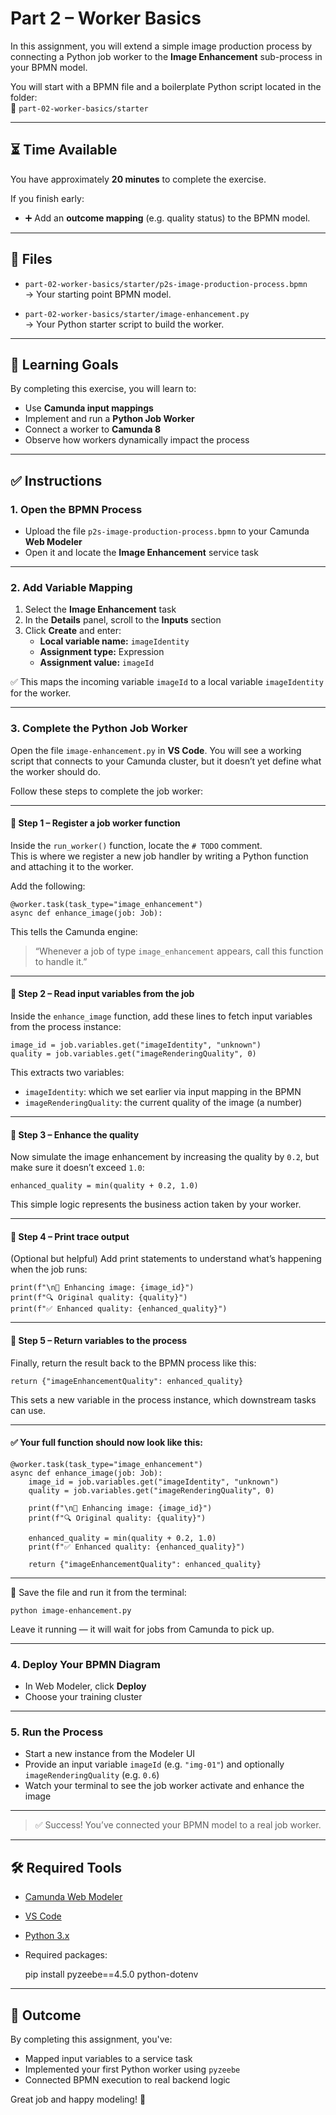 # Part 2 – Worker Basics

In this assignment, you will extend a simple image production process by connecting a Python job worker to the **Image Enhancement** sub-process in your BPMN model.

You will start with a BPMN file and a boilerplate Python script located in the folder:  
📁 `part-02-worker-basics/starter`

---

## ⏳ Time Available

You have approximately **20 minutes** to complete the exercise.

If you finish early:
- ➕ Add an **outcome mapping** (e.g. quality status) to the BPMN model.

---

## 📁 Files

- `part-02-worker-basics/starter/p2s-image-production-process.bpmn`  
  → Your starting point BPMN model.

- `part-02-worker-basics/starter/image-enhancement.py`  
  → Your Python starter script to build the worker.

---

## 🎯 Learning Goals

By completing this exercise, you will learn to:

- Use **Camunda input mappings**
- Implement and run a **Python Job Worker**
- Connect a worker to **Camunda 8**
- Observe how workers dynamically impact the process

---

## ✅ Instructions

### 1. Open the BPMN Process

- Upload the file `p2s-image-production-process.bpmn` to your Camunda **Web Modeler**
- Open it and locate the **Image Enhancement** service task

---

### 2. Add Variable Mapping

1. Select the **Image Enhancement** task  
2. In the **Details** panel, scroll to the **Inputs** section  
3. Click **Create** and enter:
   - **Local variable name:** `imageIdentity`
   - **Assignment type:** Expression
   - **Assignment value:** `imageId`

✅ This maps the incoming variable `imageId` to a local variable `imageIdentity` for the worker.

---
### 3. Complete the Python Job Worker

Open the file `image-enhancement.py` in **VS Code**. You will see a working script that connects to your Camunda cluster, but it doesn’t yet define what the worker should do.

Follow these steps to complete the job worker:

---

#### 🧩 Step 1 – Register a job worker function

Inside the `run_worker()` function, locate the `# TODO` comment.  
This is where we register a new job handler by writing a Python function and attaching it to the worker.

Add the following:

    @worker.task(task_type="image_enhancement")
    async def enhance_image(job: Job):

This tells the Camunda engine:
> “Whenever a job of type `image_enhancement` appears, call this function to handle it.”

---

#### 🧩 Step 2 – Read input variables from the job

Inside the `enhance_image` function, add these lines to fetch input variables from the process instance:

    image_id = job.variables.get("imageIdentity", "unknown")
    quality = job.variables.get("imageRenderingQuality", 0)

This extracts two variables:
- `imageIdentity`: which we set earlier via input mapping in the BPMN
- `imageRenderingQuality`: the current quality of the image (a number)

---

#### 🧩 Step 3 – Enhance the quality

Now simulate the image enhancement by increasing the quality by `0.2`, but make sure it doesn’t exceed `1.0`:

    enhanced_quality = min(quality + 0.2, 1.0)

This simple logic represents the business action taken by your worker.

---

#### 🧩 Step 4 – Print trace output

(Optional but helpful) Add print statements to understand what’s happening when the job runs:

    print(f"\n📸 Enhancing image: {image_id}")
    print(f"🔍 Original quality: {quality}")
    print(f"✅ Enhanced quality: {enhanced_quality}")

---

#### 🧩 Step 5 – Return variables to the process

Finally, return the result back to the BPMN process like this:

    return {"imageEnhancementQuality": enhanced_quality}

This sets a new variable in the process instance, which downstream tasks can use.

---

#### ✅ Your full function should now look like this:

    @worker.task(task_type="image_enhancement")
    async def enhance_image(job: Job):
        image_id = job.variables.get("imageIdentity", "unknown")
        quality = job.variables.get("imageRenderingQuality", 0)

        print(f"\n📸 Enhancing image: {image_id}")
        print(f"🔍 Original quality: {quality}")

        enhanced_quality = min(quality + 0.2, 1.0)
        print(f"✅ Enhanced quality: {enhanced_quality}")

        return {"imageEnhancementQuality": enhanced_quality}

---

💾 Save the file and run it from the terminal:

    python image-enhancement.py

Leave it running — it will wait for jobs from Camunda to pick up.

---

### 4. Deploy Your BPMN Diagram

- In Web Modeler, click **Deploy**
- Choose your training cluster

---

### 5. Run the Process

- Start a new instance from the Modeler UI
- Provide an input variable `imageId` (e.g. `"img-01"`) and optionally `imageRenderingQuality` (e.g. `0.6`)
- Watch your terminal to see the job worker activate and enhance the image

---

> ✅ Success! You’ve connected your BPMN model to a real job worker.

---

## 🛠 Required Tools

- [Camunda Web Modeler](https://modeler.cloud.camunda.io/)
- [VS Code](https://code.visualstudio.com/)
- [Python 3.x](https://www.python.org/)
- Required packages:

    pip install pyzeebe==4.5.0 python-dotenv

---

## 🏁 Outcome

By completing this assignment, you've:

- Mapped input variables to a service task  
- Implemented your first Python worker using `pyzeebe`  
- Connected BPMN execution to real backend logic

Great job and happy modeling! 🎉